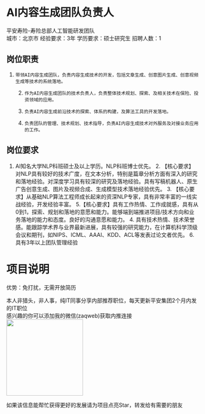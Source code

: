 # AI内容生成团队负责人
平安寿险-寿险总部人工智能研发团队  
城市：北京市 经验要求：3年 学历要求：硕士研究生  招聘人数：1

## 岗位职责
1.     带领AI内容生成团队，负责内容生成技术的开发，包括文章生成、创意图片生成、创意视频生成等技术的系统落地。
   2.     作为AI内容生成团队的技术负责人，负责整体技术规划、探索、及相关技术在保险、投资领域的应用。
   3.     负责AI内容生成前沿技术的探索、体系的构建，及算法工具的开发落地。
   4.     负责团队的管理、技术规划、技术指导，负责AI内容生成技术对外服务及对接业务应用的工作。

## 岗位要求
1. AI知名大学NLP科班硕士及以上学历。NLP科班博士优先。
   2. 【核心要求】对NLP具有较好的技术广度，在文本分析，特别是篇章分析方面有深入的研究和落地经验。对深度学习具有较深的研究及落地经验。具有写稿机器人、原生广告创意生成、图片及视频合成、生成模型技术落地经验优先。
   3. 【核心要求】从基础NLP算法工程师成长起来的资深NLP专家，具有非常丰富的一线实战经验，开发经验丰富。
   5.【核心要求】具有工作热情、工作成就感，具有从0到1，探索、规划和落地的意愿和能力。能够端到端推进项目/技术方向和业务落地的能力和态度。良好的沟通意愿和能力。
   4. 具有技术热情、技术荣誉感。能跟踪学术界与业界最新进展，具有较强的研究能力，在计算机科学顶级会议和期刊，如NIPS、ICML、AAAI、KDD、ACL等发表过论文者优先。
   6. 具有3年以上团队管理经验

# 项目说明

优势：免打扰，无需开放简历

本人非猎头，非人事，纯IT同事分享内部推荐职位，每天更新平安集团2个月内发的IT职位  
感兴趣的你可以添加我的微信(zaqweb)获取内推连接  
<img src="https://github.com/zaqweb/PA-IT-JOBS/blob/master/WechatICode.jpeg"  height="200" width="200">

如果该信息能帮忙获得更好的发展请为项目点亮Star，转发给有需要的朋友




